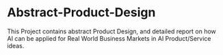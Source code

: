 # Abstract-Product-Design

This Project contains abstract Product Design, and  detailed report on how  AI can be applied for  Real World Business Markets in  AI Product/Service ideas.
